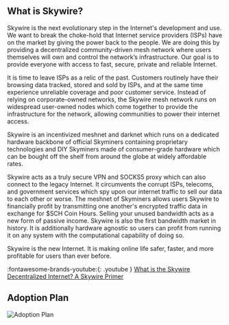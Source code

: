 ## What is Skywire?

Skywire is the next evolutionary step in the Internet's development and use. We want to break the choke-hold that Internet service providers (ISPs) have on the market by giving the power back to the  people. We are doing this by providing a decentralized community-driven mesh network where users themselves will own and control the network’s infrastructure. Our goal is to provide everyone with access to fast, secure, private and reliable Internet.

It is time to leave ISPs as a relic of the past. Customers routinely have their browsing data tracked, stored  and sold by ISPs, and at the same time experience unreliable coverage and poor customer service.  Instead of relying on corporate-owned networks, the Skywire mesh network runs on widespread  user-owned nodes which come together to provide the infrastructure for the network, allowing  communities to power their internet access.

Skywire is an incentivized meshnet and darknet which runs on a dedicated hardware backbone of official Skyminers containing proprietary technologies and DIY Skyminers made of consumer-grade hardware which can be bought off the shelf from around the globe at widely affordable rates.

Skywire acts as a truly secure VPN and SOCKS5 proxy which can also connect to the legacy Internet. It circumvents the corrupt ISPs, telecoms, and government services which spy upon our internet traffic to sell our data to each other or worse. The meshnet of Skyminers allows users Skywire to financially profit by transmitting one another's encrypted traffic data in exchange for $SCH Coin Hours. Selling your unused bandwidth acts as a new form of passive income. Skywire is also the first bandwidth market in history. It is additionally hardware agnostic so users can profit from running it on any system with the computational capability of doing so.

Skywire is the new Internet. It is making online life safer, faster, and more profitable for users than ever before.

:fontawesome-brands-youtube:{: .youtube } [What is the Skywire Decentralized Internet? A Skywire Primer](https://youtu.be/wG9Q3xzSPdI)

## Adoption Plan

![Adoption Plan](../img/skywire-adoption-plan.jpg?raw=true)

